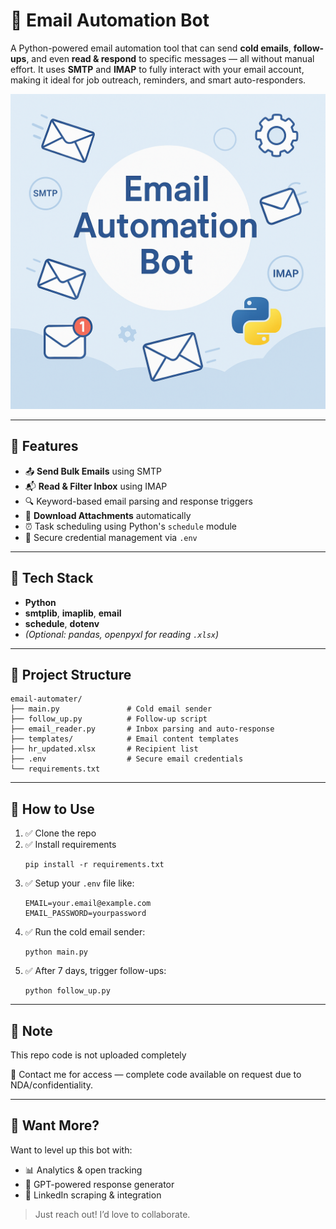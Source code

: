 # 📧 Email Automation Bot

A Python-powered email automation tool that can send **cold emails**, **follow-ups**, and even **read & respond** to specific messages — all without manual effort. It uses **SMTP** and **IMAP** to fully interact with your email account, making it ideal for job outreach, reminders, and smart auto-responders.

![Email Automation Banner](email.png)

---

## 🚀 Features

- 📤 **Send Bulk Emails** using SMTP  
- 📬 **Read & Filter Inbox** using IMAP  
- 🔍 Keyword-based email parsing and response triggers  
- 📎 **Download Attachments** automatically  
- ⏰ Task scheduling using Python's `schedule` module  
- 🔐 Secure credential management via `.env`  

---

## 🧰 Tech Stack

- **Python**
- **smtplib**, **imaplib**, **email**
- **schedule**, **dotenv**
- *(Optional: pandas, openpyxl for reading `.xlsx`)*

---

## 📂 Project Structure

```
email-automater/
├── main.py               # Cold email sender
├── follow_up.py          # Follow-up script
├── email_reader.py       # Inbox parsing and auto-response
├── templates/            # Email content templates
├── hr_updated.xlsx       # Recipient list
├── .env                  # Secure email credentials
└── requirements.txt
```

---

## 🧪 How to Use

1. ✅ Clone the repo  
2. ✅ Install requirements  
   ```
   pip install -r requirements.txt
   ```
3. ✅ Setup your `.env` file like:
   ```
   EMAIL=your.email@example.com
   EMAIL_PASSWORD=yourpassword
   ```
4. ✅ Run the cold email sender:
   ```
   python main.py
   ```
5. ✅ After 7 days, trigger follow-ups:
   ```
   python follow_up.py
   ```

---

## 🔐 Note

This repo code is not uploaded completely 

📩 Contact me for access — complete code available on request due to NDA/confidentiality.

---

## 🌟 Want More?

Want to level up this bot with:
- 📊 Analytics & open tracking  
- 🤖 GPT-powered response generator  
- 🔗 LinkedIn scraping & integration  

> Just reach out! I’d love to collaborate.
